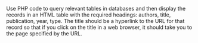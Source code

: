 Use PHP code to query relevant tables in databases and then display the records in an
HTML table with the required headings: authors, title, publication, year, type. The title should
be a hyperlink to the URL for that record so that if you click on the title in a web browser, it
should take you to the page specified by the URL.
